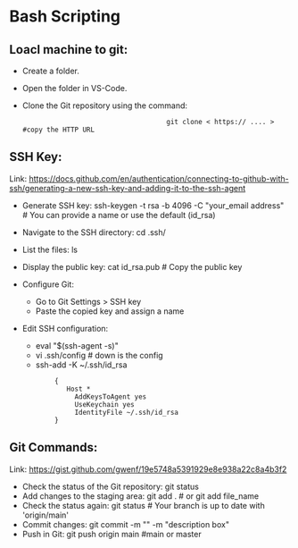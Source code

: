 # Bash Scripting

##  Loacl machine to git:

- Create a folder.
- Open the folder in VS-Code.
- Clone the Git repository using the command: 

                                          git clone < https:// .... > #copy the HTTP URL

##  SSH Key: 

Link: https://docs.github.com/en/authentication/connecting-to-github-with-ssh/generating-a-new-ssh-key-and-adding-it-to-the-ssh-agent


- Generate SSH key: ssh-keygen -t rsa -b 4096 -C "your_email address" # You can provide a name or use the default (id_rsa)
- Navigate to the SSH directory: cd .ssh/
- List the files: ls
- Display the public key: cat id_rsa.pub # Copy the public key
- Configure Git: 
     - Go to Git Settings > SSH key
     - Paste the copied key and assign a name
- Edit SSH configuration:
    - eval "$(ssh-agent -s)"
    - vi .ssh/config # down is the config
    - ssh-add -K ~/.ssh/id_rsa
 
     ```
             {
                Host *
                  AddKeysToAgent yes
                  UseKeychain yes
                  IdentityFile ~/.ssh/id_rsa
             }
    ```

       
##  Git Commands: 

Link: https://gist.github.com/gwenf/19e5748a5391929e8e938a22c8a4b3f2


- Check the status of the Git repository: git status
- Add changes to the staging area: git add . # or git add file_name
- Check the status again: git status # Your branch is up to date with 'origin/main'
- Commit changes: git commit -m "<adding message>" -m "description box"
- Push in Git: git push origin main #main or master
